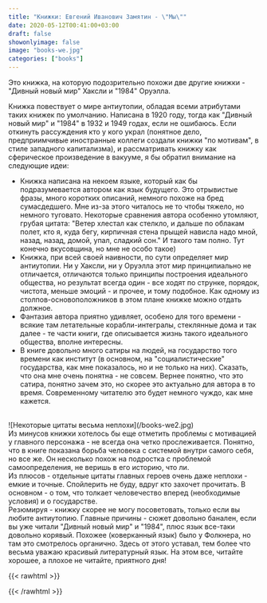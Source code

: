 ```yaml
---
title: "Книжки: Евгений Иванович Замятин - \"Мы\""
date: 2020-05-12T00:41:00+03:00
draft: false
showonlyimage: false
image: "books-we.jpg"
categories: ["books"]
---
```

Это книжка, на которую подозрительно похожи две другие книжки - "Дивный новый мир" Хаксли и "1984" Оруэлла.
<!--more-->
Книжка повествует о мире антиутопии, обладая всеми атрибутами таких книжек по умолчанию. Написана в 1920 году, тогда как "Дивный новый мир" и "1984" в 1932 и 1949 годах, если не ошибаюсь. Если откинуть рассуждения кто у кого украл (понятное дело, предприимчивые иностранные коллеги создали книжки "по мотивам", в стиле западного капитализма), и рассматривать книжку как сферическое произведение в вакууме, я бы обратил внимание на следующие идеи:
</br>  
* Книжка написана на некоем языке, который как бы подразумевается автором как язык будущего. Это отрывистые фразы, много коротких описаний, немного похоже на бред сумасдедшего. Мне из-за этого читалось не то чтобы тяжело, но немного туговато. Некоторые сравнения автора особенно утомляют, грубая цитата: "Ветер хлестал как стелкло, и дальше по облакам полет, кто я, куда бегу, кирпичная стена прыщей нависла надо мной, назад, назад, домой, упал, сладкий сон." И такого там полно. Тут конечно вкусовщина, но мне не особо такое)
* Книжка, при всей своей наивности, по сути определяет мир антиутопии. Ни у Хаксли, ни у Оруэлла этот мир принципиально не отличается, отличаются только принципы построения идеального общества, но результат всегда один - все ходят по струнке, порядок, чистота, меньше эмоций - и прочее, и тому подобное. Как одному из столпов-основоположников в этом плане книжке можно отдать должное.
* Фантазия автора приятно удивляет, особено для того времени - всякие там летательные корабли-интегралы, стеклянные дома и так далее - те части книги, где описывается жизнь такого идеального общества, вполне интересны.
* В книге довольно много сатиры на людей, на государство того времени как институт (в основном, на "социалистические" государства, как мне показалось, но и не только на них). Сказать, что она мне очень понятна - не совсем. Вернее понятно, что это сатира, понятно зачем это, но скорее это актуально для автора в то время. Современному читателю это будет немного чуждо, как мне кажется.  
</br> 
![Некоторые цитаты весьма неплохи](/books-we2.jpg)
</br>  
Из минусов книжки хотелось бы еще отметить проблемы с мотивацией у главного персонажа - не всегда она четко прослеживается. Понятно, что в книге показана борьба человека с системой внутри самого себя, но все же. Он несколько похож на подростка с проблемой самоопределения, не веришь в его историю, что ли.  
</br>  
Из плюсов - отдельные цитаты главных героев очень даже неплохи - емкие и точные. Спойлерить не буду, вдруг кто захочет прочитать. В основном - о том, что толкает человечество вперед (необходимые условия) и о государстве.  
</br>  
Резюмируя - книжку скорее не могу посоветовать, только если вы любите антиутопию. Главные причины - сюжет довольно банален, если вы уже читали "Дивный новый мир" и "1984", плюс язык все-таки довольно корявый. Похожее (коверканный язык) было у Фолкнера, но там это смотрелось органично. Здесь от этого уставал, тем более что весьма уважаю красивый литературный язык. На этом все, читайте хорошее, а плохое не читайте, приятного дня!

{{< rawhtml >}}
<div id="graphcomment"></div>
<script type="text/javascript">

  window.gc_params = {
    graphcomment_id: 'https-psyhut-ru',

    // if your website has a fixed header, indicate it's height in pixels
    fixed_header_height: 0,
  };
  
  (function() {
    var gc = document.createElement('script'); gc.type = 'text/javascript'; gc.async = true;
    gc.src = 'https://graphcomment.com/js/integration.js?' + Math.round(Math.random() * 1e8);
    (document.getElementsByTagName('head')[0] || document.getElementsByTagName('body')[0]).appendChild(gc);
  })();

</script>
{{< /rawhtml >}}